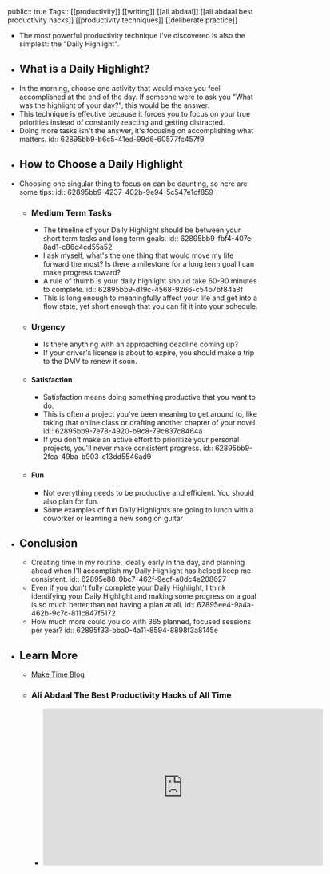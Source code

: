 public:: true
Tags:: [[productivity]] [[writing]] [[ali abdaal]] [[ali abdaal best productivity hacks]] [[productivity techniques]] [[deliberate practice]]

- The most powerful productivity technique I've discovered is also the simplest: the "Daily Highlight".
- ## What is a Daily Highlight?
- In the morning, choose one activity that would make you feel accomplished at the end of the day. If someone were to ask you "What was the highlight of your day?", this would be the answer.
- This technique is effective because it forces you to focus on your true priorities instead of constantly reacting and getting distracted.
- Doing more tasks isn't the answer, it's focusing on accomplishing what matters.
  id:: 62895bb9-b6c5-41ed-99d6-60577fc457f9
- ## How to Choose a Daily Highlight
- Choosing one singular thing to focus on can be daunting, so here are some tips:
  id:: 62895bb9-4237-402b-9e94-5c547e1df859
	- ### Medium Term Tasks
		- The timeline of your Daily Highlight should be between your short term tasks and long term goals. 
		  id:: 62895bb9-fbf4-407e-8ad1-c86d4cd55a52
		- I ask myself, what's the one thing that would move my life forward the most? Is there a milestone for a long term goal I can make progress toward?
		- A rule of thumb is your daily highlight should take 60-90 minutes to complete.
		  id:: 62895bb9-d19c-4568-9266-c54b7bf84a3f
		- This is long enough to meaningfully affect your life and get into a flow state, yet short enough that you can fit it into your schedule.
	- ### Urgency
		- Is there anything with an approaching deadline coming up?
		- If your driver's license is about to expire, you should make a trip to the DMV to renew it soon.
	- #### Satisfaction
		- Satisfaction means doing something productive that you want to do.
		- This is often a project you've been meaning to get around to, like taking that online class or drafting another chapter of your novel.
		  id:: 62895bb9-7e78-4920-b9c8-79c837c8464a
		- If you don't make an active effort to prioritize your personal projects, you'll never make consistent progress.
		  id:: 62895bb9-2fca-49ba-b903-c13dd5546ad9
	- #### Fun
		- Not everything needs to be productive and efficient. You should also plan for fun.
		- Some examples of fun Daily Highlights are going to lunch with a coworker or learning a new song on guitar
- ## Conclusion
	- Creating time in my routine, ideally early in the day, and planning ahead when I'll accomplish my Daily Highlight has helped keep me consistent.
	  id:: 62895e88-0bc7-462f-9ecf-a0dc4e208627
	- Even if you don't fully complete your Daily Highlight, I think identifying your Daily Highlight and making some progress on a goal is so much better than not having a plan at all.
	  id:: 62895ee4-9a4a-462b-9c7c-811c847f5172
	- How much more could you do with 365 planned, focused sessions per year?
	  id:: 62895f33-bba0-4a11-8594-8898f3a8145e
- ## Learn More
	- [Make Time Blog](https://maketime.blog/article/feeling-busy-and-distracted-its-not-your-fault/)
	- ### Ali Abdaal The Best Productivity Hacks of All Time
		- <iframe width="560" height="315" src="https://www.youtube.com/embed/4aYVLpY5FYU?start=397" title="YouTube video player" frameborder="0" allow="accelerometer; autoplay; clipboard-write; encrypted-media; gyroscope; picture-in-picture" allowfullscreen></iframe>